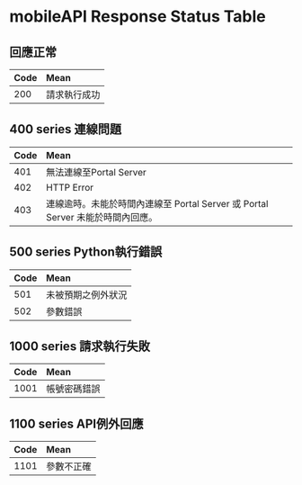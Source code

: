 # mobileAPI Response Status Table
## 回應正常

Code | Mean
:--- | :-----
200  | 請求執行成功

## 400 series 連線問題

Code | Mean
:--- | :--------------------------
401  | 無法連線至Portal Server
402  | HTTP Error
403  | 連線逾時。未能於時間內連線至 Portal Server 或 Portal Server 未能於時間內回應。

## 500 series Python執行錯誤

Code | Mean
:--- | :--------
501  | 未被預期之例外狀況
502  | 參數錯誤

## 1000 series 請求執行失敗

Code | Mean
:--- | :-----
1001 | 帳號密碼錯誤

## 1100 series API例外回應

Code | Mean
:--- | :-----
1101 | 參數不正確
